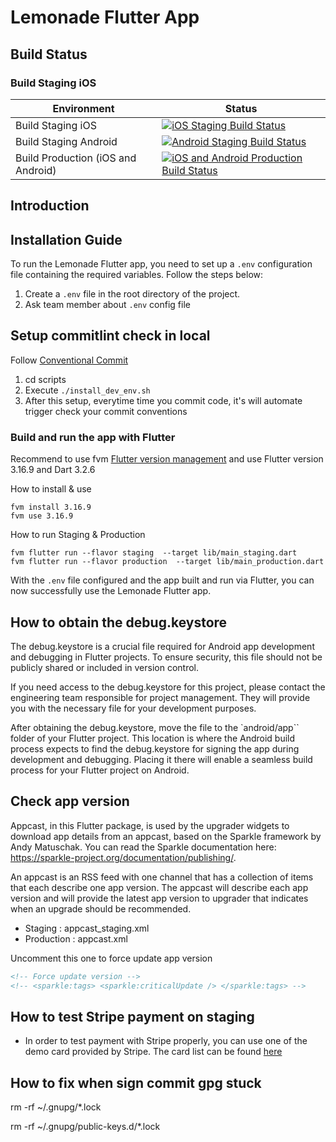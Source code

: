 # Lemonade Flutter App
## Build Status

### Build Staging iOS

| Environment             | Status                                                                                                    |
|-------------------------|-----------------------------------------------------------------------------------------------------------|
| Build Staging iOS       | [![iOS Staging Build Status](https://api.codemagic.io/apps/6493f698db20b1801c5e821b/ios-staging/status_badge.svg)](https://codemagic.io/apps/6493f698db20b1801c5e821b/ios-staging/latest_build)       |
| Build Staging Android   | [![Android Staging Build Status](https://api.codemagic.io/apps/6493f698db20b1801c5e821b/android-staging/status_badge.svg)](https://codemagic.io/apps/6493f698db20b1801c5e821b/android-staging/latest_build)   |
| Build Production (iOS and Android)       | [![iOS and Android Production Build Status](https://api.codemagic.io/apps/6493f698db20b1801c5e821b/ios-android-production/status_badge.svg)](https://codemagic.io/apps/6493f698db20b1801c5e821b/ios-android-production/latest_build) |

## Introduction

## Installation Guide

To run the Lemonade Flutter app, you need to set up a `.env` configuration file containing the required variables. Follow the steps below:

1. Create a `.env` file in the root directory of the project.
2. Ask team member about `.env` config file

## Setup commitlint check in local

Follow [Conventional Commit](https://www.conventionalcommits.org/en/v1.0.0/)

1. cd scripts
2. Execute `./install_dev_env.sh`
3. After this setup, everytime time you commit code, it's will automate trigger check your commit conventions

### Build and run the app with Flutter

Recommend to use fvm [Flutter version management](https://fvm.app/) and use Flutter version 3.16.9 and Dart 3.2.6

How to install & use

```
fvm install 3.16.9
fvm use 3.16.9
```

How to run Staging & Production
```
fvm flutter run --flavor staging  --target lib/main_staging.dart
fvm flutter run --flavor production  --target lib/main_production.dart
```

With the `.env` file configured and the app built and run via Flutter, you can now successfully use the Lemonade Flutter app.

## How to obtain the debug.keystore

The debug.keystore is a crucial file required for Android app development and debugging in Flutter projects. To ensure security, this file should not be publicly shared or included in version control.

If you need access to the debug.keystore for this project, please contact the engineering team responsible for project management. They will provide you with the necessary file for your development purposes.

After obtaining the debug.keystore, move the file to the `android/app`` folder of your Flutter project. This location is where the Android build process expects to find the debug.keystore for signing the app during development and debugging. Placing it there will enable a seamless build process for your Flutter project on Android.

## Check app version

Appcast, in this Flutter package, is used by the upgrader widgets to download app details from an appcast, based on the Sparkle framework by Andy Matuschak. You can read the Sparkle documentation here: https://sparkle-project.org/documentation/publishing/.

An appcast is an RSS feed with one channel that has a collection of items that each describe one app version. The appcast will describe each app version and will provide the latest app version to upgrader that indicates when an upgrade should be recommended.

- Staging : appcast_staging.xml
- Production : appcast.xml

Uncomment this one to force update app version
```xml
<!-- Force update version -->
<!-- <sparkle:tags> <sparkle:criticalUpdate /> </sparkle:tags> -->
```
## How to test Stripe payment on staging
- In order to test payment with Stripe properly, you can use one of the demo card provided by Stripe. The card list can be found [here](https://stripe.com/docs/testing#cards)

## How to fix when sign commit gpg stuck

rm -rf ~/.gnupg/*.lock

rm -rf ~/.gnupg/public-keys.d/*.lock